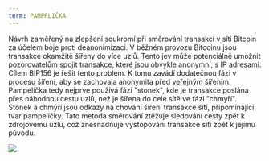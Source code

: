 ```yaml
---
term: PAMPRLIČKA
---
```


Návrh zaměřený na zlepšení soukromí při směrování transakcí v síti Bitcoin za účelem boje proti deanonimizaci. V běžném provozu Bitcoinu jsou transakce okamžitě šířeny do více uzlů. Tento jev může potenciálně umožnit pozorovatelům spojit transakce, které jsou obvykle anonymní, s IP adresami. Cílem BIP156 je řešit tento problém. K tomu zavádí dodatečnou fázi v procesu šíření, aby se zachovala anonymita před veřejným šířením. Pampelička tedy nejprve používá fázi "stonek", kde je transakce poslána přes náhodnou cestu uzlů, než je šířena do celé sítě ve fázi "chmýří". Stonek a chmýří jsou odkazy na chování šíření transakce sítí, připomínající tvar pampeličky. Tato metoda směrování ztěžuje sledování cesty zpět k zdrojovému uzlu, což znesnadňuje vystopování transakce sítí zpět k jejímu původu.

![](../../dictionnaire/assets/36.png)